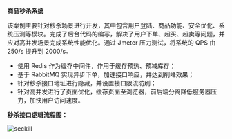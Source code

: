 **商品秒杀系统**

该案例主要针对秒杀场景进行开发，其中包含用户登陆、商品功能、安全优化、系统压测等模块。完成了后台代码的编写，解决了用户下单、超买、超卖等问题，并应对高并发场景完成系统性能优化。通过 Jmeter 压力测试，将系统的 QPS 由 250/s 提升到 2000/s。

- 使用 Redis 作为缓存中间件，作用于缓存预热、预减库存；
- 基于 RabbitMQ 实现异步下单，加速接口响应，并达到削峰效果；
- 针对秒杀接口地址进行隐藏，并设置接口限流防刷；
- 针对高并发进行了页面优化，缓存页面至浏览器，前后端分离降低服务器压力，加快用户访问速度。

**秒杀接口逻辑流程图：**

![seckill](https://xnmk-markdown-img.oss-cn-shenzhen.aliyuncs.com/seckill.png)
